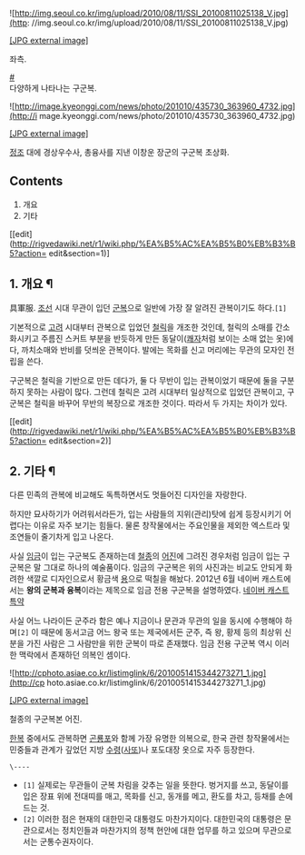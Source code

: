 ![http://img.seoul.co.kr/img/upload/2010/08/11/SSI_20100811025138_V.jpg](http:
//img.seoul.co.kr/img/upload/2010/08/11/SSI_20100811025138_V.jpg)

[[JPG external
image]](http://img.seoul.co.kr/img/upload/2010/08/11/SSI_20100811025138_V.jpg)

  
좌측.

[#](http://www.seoul.co.kr/news/newsView.php?id=20100811014006)  
다양하게 나타나는 구군복.

![http://image.kyeonggi.com/news/photo/201010/435730_363960_4732.jpg](http://i
mage.kyeonggi.com/news/photo/201010/435730_363960_4732.jpg)

[[JPG external
image]](http://image.kyeonggi.com/news/photo/201010/435730_363960_4732.jpg)

  
[정조](%EC%A0%95%EC%A1%B0.md) 대에 경상우수사, 총융사를 지낸 이창운 장군의 구군복 초상화.

## Contents

    

1. 개요 
2. 기타 

[[edit](http://rigvedawiki.net/r1/wiki.php/%EA%B5%AC%EA%B5%B0%EB%B3%B5?action=
edit&section=1)]

## 1. 개요 ¶

具軍服. [조선](%EC%A1%B0%EC%84%A0.md) 시대 무관이 입던 [군복](%EA%B5%B0%EB%B3%B5.md)으로
일반에 가장 잘 알려진 관복이기도 하다.`[1]`

  

기본적으로 [고려](%EA%B3%A0%EB%A0%A4.md) 시대부터 관복으로 입었던
[철릭](%EC%B2%A0%EB%A6%AD.md)을 개조한 것인데, 철릭의 소매를 간소화시키고 주름진 스커트 부분을 반듯하게 만든
동달이([쾌자](%EC%BE%8C%EC%9E%90.md)처럼 보이는 소매 없는 옷)에다, 까치소매와 반비를 덧씌운 관복이다. 발에는
목화를 신고 머리에는 무관의 모자인 전립을 쓴다.

  

구군복은 철릭을 기반으로 만든 데다가, 둘 다 무반이 입는 관복이었기 때문에 둘을 구분하지 못하는 사람이 많다. 그런데 철릭은 고려 시대부터
일상적으로 입었던 관복이고, 구군복은 철릭을 바꾸어 무반의 복장으로 개조한 것이다. 따라서 두 가지는 차이가 있다.

  

[[edit](http://rigvedawiki.net/r1/wiki.php/%EA%B5%AC%EA%B5%B0%EB%B3%B5?action=
edit&section=2)]

## 2. 기타 ¶

다른 민족의 관복에 비교해도 독특하면서도 멋들어진 디자인을 자랑한다.

  

하지만 묘사하기가 어려워서라든가, 입는 사람들의 지위(관리)탓에 쉽게 등장시키기 어렵다는 이유로 자주 보기는 힘들다. 물론 창작물에서는
주요인물을 제외한 엑스트라 및 조연들이 줄기차게 입고 나온다.

  

사실 [임금](%EC%9E%84%EA%B8%88.md)이 입는 구군복도 존재하는데
[철종](%EC%B2%A0%EC%A2%85.md)의 [어진](%EC%96%B4%EC%A7%84.md)에 그려진 경우처럼 임금이
입는 구군복은 말 그대로 하나의 예술품이다. 임금의 구군복은 위의 사진과는 비교도 안되게 화려한 색깔로 디자인으로서 황금색
[용](%EC%9A%A9.md)으로 떡칠을 해놨다. 2012년 6월 네이버 캐스트에서는 **왕의 군복과 융복**이라는 제목으로 임금
전용 구군복을 설명하였다. [네이버 캐스트
특약](http://navercast.naver.com/contents.nhn?contents_id=8989)

  

사실 어느 나라이든 군주라 함은 예나 지금이나 문관과 무관의 일을 동시에 수행해야 하며`[2]` 이 때문에 동서고금 어느 왕국 또는
제국에서든 군주, 즉 왕, 황제 등의 최상위 신분을 가진 사람은 그 사람만을 위한 군복이 따로 존재했다. 임금 전용 구군복 역시 이러한
맥락에서 존재하던 의복인 셈이다.

  

![http://cphoto.asiae.co.kr/listimglink/6/2010051415344273271_1.jpg](http://cp
hoto.asiae.co.kr/listimglink/6/2010051415344273271_1.jpg)

[[JPG external
image]](http://cphoto.asiae.co.kr/listimglink/6/2010051415344273271_1.jpg)

  
철종의 구군복본 어진.

  

[한복](%ED%95%9C%EB%B3%B5.md) 중에서도 관복하면
[곤룡포](%EA%B3%A4%EB%A3%A1%ED%8F%AC.md)와 함께 가장 유명한 의복으로, 한국 관련 창작물에서는 민중들과
관계가 깊었던 지방 [수령](%EC%88%98%EB%A0%B9.md)([사또](%EC%82%AC%EB%98%90.md))나
포도대장 옷으로 자주 등장한다.

`\----`

  * `[1]` 실제로는 무관들이 군복 차림을 갖추는 일을 뜻한다. 벙거지를 쓰고, 동달이를 입은 장표 위에 전대띠를 매고, 목화를 신고, 동개를 메고, 환도를 차고, 등채를 손에 드는 것.
  * `[2]` 이러한 점은 현재의 대한민국 대통령도 마찬가지이다. 대한민국의 대통령은 문관으로서는 정치인들과 마찬가지의 정책 현안에 대한 업무를 하고 있으며 무관으로서는 군통수권자이다.

